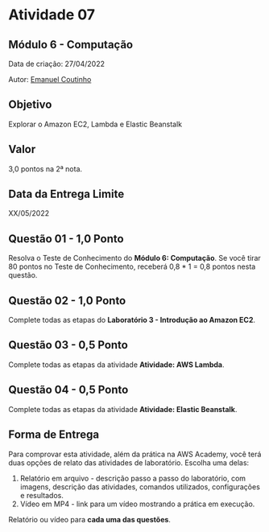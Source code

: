 # Atividade 07

## Módulo 6 - Computação

Data de criação: 27/04/2022

Autor: [Emanuel Coutinho](https://github.com/emanuelcoutinho)

## Objetivo
Explorar o Amazon EC2, Lambda e Elastic Beanstalk

## Valor
3,0 pontos na 2ª nota.

## Data da Entrega Limite
XX/05/2022

## Questão 01 - 1,0 Ponto
Resolva o Teste de Conhecimento do **Módulo 6: Computação**. Se você tirar 80 pontos no Teste de Conhecimento, receberá 0,8 * 1 = 0,8 pontos nesta questão.

## Questão 02 - 1,0 Ponto
Complete todas as etapas do **Laboratório 3 - Introdução ao Amazon EC2**.

## Questão 03 - 0,5 Ponto

Complete todas as etapas da atividade **Atividade: AWS Lambda**.

## Questão 04 - 0,5 Ponto

Complete todas as etapas da atividade **Atividade: Elastic Beanstalk**.

## Forma de Entrega

Para comprovar esta atividade, além da prática na AWS Academy, você terá duas opções de relato das atividades de laboratório. Escolha uma delas:

1. Relatório em arquivo - descrição passo a passo do laboratório, com imagens, descrição das atividades, comandos utilizados, configurações e resultados.
2. Vídeo em MP4 - link para um vídeo mostrando a prática em execução.

Relatório ou vídeo para **cada uma das questões**.